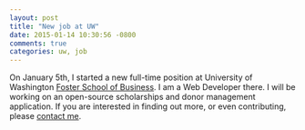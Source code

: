 ```yaml
---
layout: post
title: "New job at UW"
date: 2015-01-14 10:30:56 -0800
comments: true
categories: uw, job
---
```


On January 5th, I started a new full-time position at University of Washington
[Foster School of Business](http://www.foster.washington.edu/). I am a Web Developer there. I will be working on
an open-source scholarships and donor management application. If you are
interested in finding out more, or even contributing, please [contact me](about).
